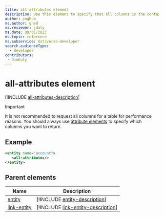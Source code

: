 ```yaml
---
title: all-attributes element
description: Use this element to specify that all columns in the containing entity or link-entity element should be returned.
author: pnghub
ms.author: gned
ms.reviewer: jdaly
ms.date: 08/31/2023
ms.topic: reference
ms.subservice: dataverse-developer
search.audienceType: 
  - developer
contributors:
 - JimDaly
---
```

# all-attributes element

[!INCLUDE [all-attributes-description](includes/all-attributes-description.md)]

> [!IMPORTANT]
> It is not recommended to request all columns for a table for performance reasons. You should always use [attribute elements](attribute.md) to specify which columns you want to return.

## Example

```xml
<entity name="account">
   <all-attributes/>
</entity>
```

## Parent elements

|Name|Description|
|---------|---------|
|[entity](entity.md)|[!INCLUDE [entity-description](includes/entity-description.md)]|
|[link-entity](link-entity.md)|[!INCLUDE [link-entity-description](includes/link-entity-description.md)]|
